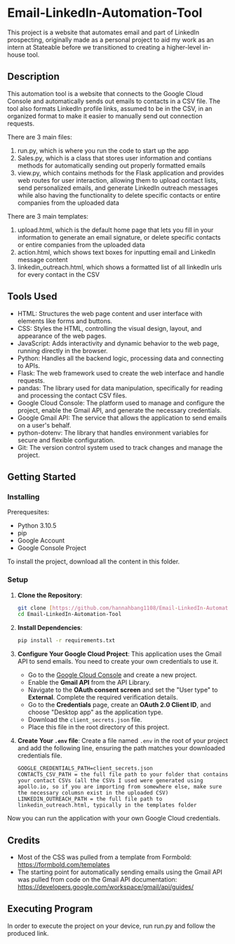 # Email-LinkedIn-Automation-Tool
This project is a website that automates email and part of LinkedIn prospecting, originally made as a personal project to aid my work as an intern at Stateable before we transitioned to creating a higher-level in-house tool.

## Description
This automation tool is a website that connects to the Google Cloud Console and automatically sends out emails to contacts in a CSV file. The tool also formats LinkedIn profile links, assumed to be in the CSV, in an organized format to make it easier to manually send out connection requests.

There are 3 main files:
1) run.py, which is where you run the code to start up the app
2) Sales.py, which is a class that stores user information and contians methods for automatically sending out properly formatted emails
3) view.py, which contains methods for the Flask application and provides web routes for user interaction, allowing them to upload contact lists, send personalized emails, and generate LinkedIn outreach messages while also having the functionality to delete specific contacts or entire companies from the uploaded data

There are 3 main templates:
1) upload.html, which is the default home page that lets you fill in your information to generate an email signature, or delete specific contacts or entire companies from the uploaded data
2) action.html, which shows text boxes for inputting email and LinkedIn message content
3) linkedin_outreach.html, which shows a formatted list of all linkedIn urls for every contact in the CSV

## Tools Used
* HTML: Structures the web page content and user interface with elements like forms and buttons.
* CSS: Styles the HTML, controlling the visual design, layout, and appearance of the web pages.
* JavaScript: Adds interactivity and dynamic behavior to the web page, running directly in the browser.
* Python: Handles all the backend logic, processing data and connecting to APIs.
* Flask: The web framework used to create the web interface and handle requests.
* pandas: The library used for data manipulation, specifically for reading and processing the contact CSV files.
* Google Cloud Console: The platform used to manage and configure the project, enable the Gmail API, and generate the necessary credentials.
* Google Gmail API: The service that allows the application to send emails on a user's behalf.
* python-dotenv: The library that handles environment variables for secure and flexible configuration.
* Git: The version control system used to track changes and manage the project.
   
## Getting Started

### Installing

Prerequesites: 
* Python 3.10.5
* pip
* Google Account
* Google Console Project

To install the project, download all the content in this folder.

### Setup

1.  **Clone the Repository**:
    ```sh
    git clone [https://github.com/hannahbang1108/Email-LinkedIn-Automation-Tool.git]
    cd Email-LinkedIn-Automation-Tool
    ```

2.  **Install Dependencies**:
    ```sh
    pip install -r requirements.txt
    ```

3.  **Configure Your Google Cloud Project**:
    This application uses the Gmail API to send emails. You need to create your own credentials to use it.

    * Go to the [Google Cloud Console](https://console.cloud.google.com/) and create a new project.
    * Enable the **Gmail API** from the API Library.
    * Navigate to the **OAuth consent screen** and set the "User type" to **External**. Complete the required verification details.
    * Go to the **Credentials** page, create an **OAuth 2.0 Client ID**, and choose "Desktop app" as the application type.
    * Download the `client_secrets.json` file.
    * Place this file in the root directory of this project.

4.  **Create Your `.env` file**:
    Create a file named `.env` in the root of your project and add the following line, ensuring the path matches your downloaded credentials file.

    ```
    GOOGLE_CREDENTIALS_PATH=client_secrets.json
    CONTACTS_CSV_PATH = the full file path to your folder that contains your contact CSVs (all the CSVs I used were generated using apollo.io, so if you are importing from somewhere else, make sure the necessary columsn exist in the uploaded CSV)
    LINKEDIN_OUTREACH_PATH = the full file path to linkedin_outreach.html, typically in the templates folder
    ```

Now you can run the application with your own Google Cloud credentials.

## Credits

* Most of the CSS was pulled from a template from Formbold: https://formbold.com/templates
* The starting point for automatically sending emails using the Gmail API was pulled from code on the Gmail API documentation: https://developers.google.com/workspace/gmail/api/guides/

## Executing Program

In order to execute the project on your device, run run.py and follow the produced link.
